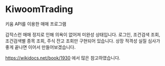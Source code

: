 # KiwoomTrading
키움 API를 이용한 매매 프로그램

갑작스런 매매 정지로 인해 의욕이 없어져 미완성 상태입니다.
로그인, 조건검색 조회, 조건검색별 종목 조회, 주식 잔고 조회만 구현되어 있습니다.
상장 적격성 실질 심사가 좋게 끝나면 이어서 만들어보겠습니다.


https://wikidocs.net/book/1930 에서 많은 참고하였습니다.
